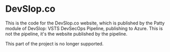 # DevSlop.co
This is the code for the DevSlop.co website, which is published by the Patty module of DevSlop: VSTS DevSecOps Pipeline, publishing to Azure.  This is not the pipeline, it's the website published by the pipeline. 

This part of the project is no longer supported.
